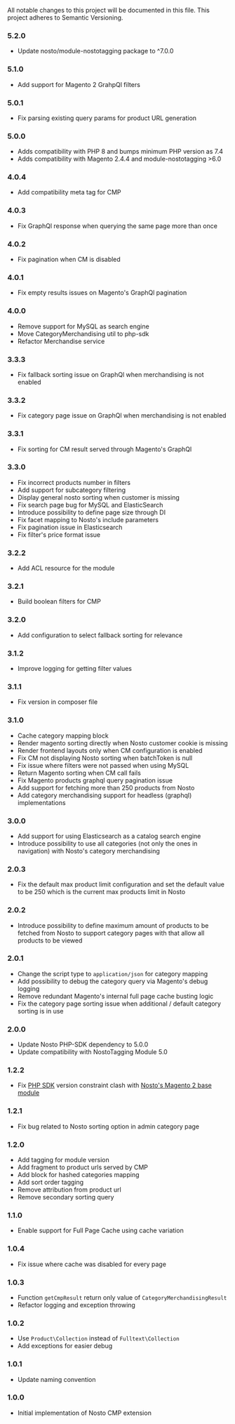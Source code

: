 All notable changes to this project will be documented in this file. This project adheres to Semantic Versioning.

### 5.2.0
* Update nosto/module-nostotagging package to ^7.0.0

### 5.1.0
* Add support for Magento 2 GrahpQl filters

### 5.0.1
* Fix parsing existing query params for product URL generation

### 5.0.0
* Adds compatibility with PHP 8 and bumps minimum PHP version as 7.4
* Adds compatibility with Magento 2.4.4 and module-nostotagging >6.0

### 4.0.4
* Add compatibility meta tag for CMP

### 4.0.3
* Fix GraphQl response when querying the same page more than once

### 4.0.2
* Fix pagination when CM is disabled

### 4.0.1
* Fix empty results issues on Magento's GraphQl pagination

### 4.0.0
* Remove support for MySQL as search engine
* Move CategoryMerchandising util to php-sdk
* Refactor Merchandise service

### 3.3.3
* Fix fallback sorting issue on GraphQl when merchandising is not enabled

### 3.3.2
* Fix category page issue on GraphQl when merchandising is not enabled

### 3.3.1
* Fix sorting for CM result served through Magento's GraphQl

### 3.3.0
* Fix incorrect products number in filters
* Add support for subcategory filtering
* Display general nosto sorting when customer is missing
* Fix search page bug for MySQL and ElasticSearch
* Introduce possibility to define page size through DI
* Fix facet mapping to Nosto's include parameters
* Fix pagination issue in Elasticsearch
* Fix filter's price format issue

### 3.2.2
* Add ACL resource for the module

### 3.2.1
* Build boolean filters for CMP 

### 3.2.0
* Add configuration to select fallback sorting for relevance

### 3.1.2
* Improve logging for getting filter values

### 3.1.1
* Fix version in composer file

### 3.1.0
* Cache category mapping block
* Render magento sorting directly when Nosto customer cookie is missing
* Render frontend layouts only when CM configuration is enabled
* Fix CM not displaying Nosto sorting when batchToken is null
* Fix issue where filters were not passed when using MySQL
* Return Magento sorting when CM call fails
* Fix Magento products graphql query pagination issue
* Add support for fetching more than 250 products from Nosto
* Add category merchandising support for headless (graphql) implementations

### 3.0.0
* Add support for using Elasticsearch as a catalog search engine
* Introduce possibility to use all categories (not only the ones in navigation) with Nosto's category merchandising

### 2.0.3
* Fix the default max product limit configuration and set the default value to be 250 which is the current max products limit in Nosto     

### 2.0.2
* Introduce possibility to define maximum amount of products to be fetched from Nosto to support category pages with that allow all products to be viewed

### 2.0.1
* Change the script type to `application/json` for category mapping
* Add possibility to debug the category query via Magento's debug logging 
* Remove redundant Magento's internal full page cache busting logic
* Fix the category page sorting issue when additional / default category sorting is in use 

### 2.0.0
* Update Nosto PHP-SDK dependency to 5.0.0
* Update compatibility with NostoTagging Module 5.0

### 1.2.2
* Fix [PHP SDK](https://github.com/Nosto/nosto-php-sdk) version constraint clash with [Nosto's Magento 2 base module](https://github.com/Nosto/nosto-magento2)

### 1.2.1
* Fix bug related to Nosto sorting option in admin category page

### 1.2.0
* Add tagging for module version
* Add fragment to product urls served by CMP
* Add block for hashed categories mapping
* Add sort order tagging
* Remove attribution from product url
* Remove secondary sorting query 

### 1.1.0
* Enable support for Full Page Cache using cache variation

### 1.0.4
* Fix issue where cache was disabled for every page 

### 1.0.3
* Function `getCmpResult` return only value of `CategoryMerchandisingResult`
* Refactor logging and exception throwing 

### 1.0.2
* Use `Product\Collection` instead of `Fulltext\Collection`
* Add exceptions for easier debug

### 1.0.1
* Update naming convention

### 1.0.0
* Initial implementation of Nosto CMP extension
